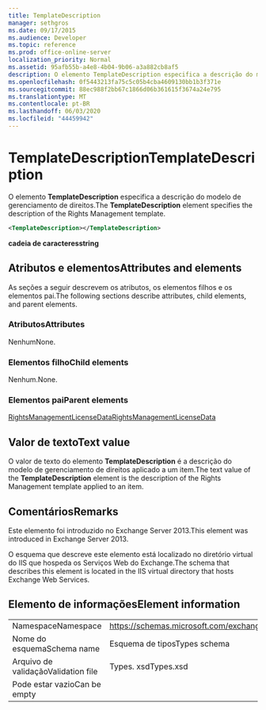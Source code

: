 ```yaml
---
title: TemplateDescription
manager: sethgros
ms.date: 09/17/2015
ms.audience: Developer
ms.topic: reference
ms.prod: office-online-server
localization_priority: Normal
ms.assetid: 95afb55b-a4e8-4b04-9b06-a3a882cb8af5
description: O elemento TemplateDescription especifica a descrição do modelo de gerenciamento de direitos.
ms.openlocfilehash: 0f5443213fa75c5c05b4cba4609130bb1b3f371e
ms.sourcegitcommit: 88ec988f2bb67c1866d06b361615f3674a24e795
ms.translationtype: MT
ms.contentlocale: pt-BR
ms.lasthandoff: 06/03/2020
ms.locfileid: "44459942"
---
```

# <a name="templatedescription"></a><span data-ttu-id="c0808-103">TemplateDescription</span><span class="sxs-lookup"><span data-stu-id="c0808-103">TemplateDescription</span></span>

<span data-ttu-id="c0808-104">O elemento **TemplateDescription** especifica a descrição do modelo de gerenciamento de direitos.</span><span class="sxs-lookup"><span data-stu-id="c0808-104">The **TemplateDescription** element specifies the description of the Rights Management template.</span></span> 
  
```XML
<TemplateDescription></TemplateDescription>
```

 <span data-ttu-id="c0808-105">**cadeia de caracteres**</span><span class="sxs-lookup"><span data-stu-id="c0808-105">**string**</span></span>
## <a name="attributes-and-elements"></a><span data-ttu-id="c0808-106">Atributos e elementos</span><span class="sxs-lookup"><span data-stu-id="c0808-106">Attributes and elements</span></span>

<span data-ttu-id="c0808-107">As seções a seguir descrevem os atributos, os elementos filhos e os elementos pai.</span><span class="sxs-lookup"><span data-stu-id="c0808-107">The following sections describe attributes, child elements, and parent elements.</span></span>
  
### <a name="attributes"></a><span data-ttu-id="c0808-108">Atributos</span><span class="sxs-lookup"><span data-stu-id="c0808-108">Attributes</span></span>

<span data-ttu-id="c0808-109">Nenhum</span><span class="sxs-lookup"><span data-stu-id="c0808-109">None.</span></span>
  
### <a name="child-elements"></a><span data-ttu-id="c0808-110">Elementos filho</span><span class="sxs-lookup"><span data-stu-id="c0808-110">Child elements</span></span>

<span data-ttu-id="c0808-111">Nenhum.</span><span class="sxs-lookup"><span data-stu-id="c0808-111">None.</span></span>
  
### <a name="parent-elements"></a><span data-ttu-id="c0808-112">Elementos pai</span><span class="sxs-lookup"><span data-stu-id="c0808-112">Parent elements</span></span>

[<span data-ttu-id="c0808-113">RightsManagementLicenseData</span><span class="sxs-lookup"><span data-stu-id="c0808-113">RightsManagementLicenseData</span></span>](rightsmanagementlicensedata.md)
  
## <a name="text-value"></a><span data-ttu-id="c0808-114">Valor de texto</span><span class="sxs-lookup"><span data-stu-id="c0808-114">Text value</span></span>

<span data-ttu-id="c0808-115">O valor de texto do elemento **TemplateDescription** é a descrição do modelo de gerenciamento de direitos aplicado a um item.</span><span class="sxs-lookup"><span data-stu-id="c0808-115">The text value of the **TemplateDescription** element is the description of the Rights Management template applied to an item.</span></span> 
  
## <a name="remarks"></a><span data-ttu-id="c0808-116">Comentários</span><span class="sxs-lookup"><span data-stu-id="c0808-116">Remarks</span></span>

<span data-ttu-id="c0808-117">Este elemento foi introduzido no Exchange Server 2013.</span><span class="sxs-lookup"><span data-stu-id="c0808-117">This element was introduced in Exchange Server 2013.</span></span>
  
<span data-ttu-id="c0808-118">O esquema que descreve este elemento está localizado no diretório virtual do IIS que hospeda os Serviços Web do Exchange.</span><span class="sxs-lookup"><span data-stu-id="c0808-118">The schema that describes this element is located in the IIS virtual directory that hosts Exchange Web Services.</span></span>
  
## <a name="element-information"></a><span data-ttu-id="c0808-119">Elemento de informações</span><span class="sxs-lookup"><span data-stu-id="c0808-119">Element information</span></span>

|||
|:-----|:-----|
|<span data-ttu-id="c0808-120">Namespace</span><span class="sxs-lookup"><span data-stu-id="c0808-120">Namespace</span></span>  <br/> |https://schemas.microsoft.com/exchange/services/2006/types  <br/> |
|<span data-ttu-id="c0808-121">Nome do esquema</span><span class="sxs-lookup"><span data-stu-id="c0808-121">Schema name</span></span>  <br/> |<span data-ttu-id="c0808-122">Esquema de tipos</span><span class="sxs-lookup"><span data-stu-id="c0808-122">Types schema</span></span>  <br/> |
|<span data-ttu-id="c0808-123">Arquivo de validação</span><span class="sxs-lookup"><span data-stu-id="c0808-123">Validation file</span></span>  <br/> |<span data-ttu-id="c0808-124">Types. xsd</span><span class="sxs-lookup"><span data-stu-id="c0808-124">Types.xsd</span></span>  <br/> |
|<span data-ttu-id="c0808-125">Pode estar vazio</span><span class="sxs-lookup"><span data-stu-id="c0808-125">Can be empty</span></span>  <br/> ||
   

